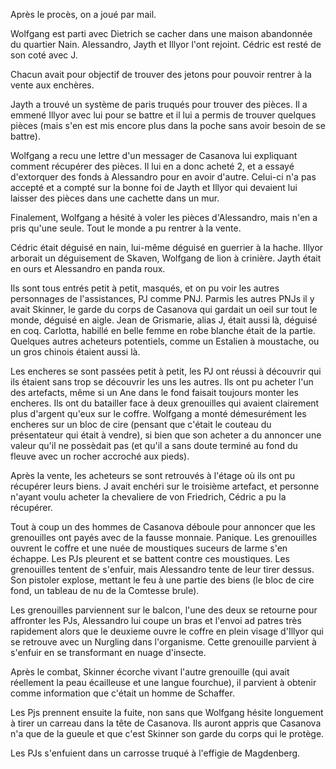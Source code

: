 Après le procès, on a joué par mail.

Wolfgang est parti avec Dietrich se cacher dans une maison abandonnée du
quartier Nain. Alessandro, Jayth et Illyor l'ont rejoint. Cédric est resté de
son coté avec J.

Chacun avait pour objectif de trouver des jetons pour pouvoir rentrer à la
vente aux enchères.

Jayth a trouvé un système de paris truqués pour trouver des pièces. Il a emmené
Illyor avec lui pour se battre et il lui a permis de trouver quelques pièces
(mais s'en est mis encore plus dans la poche sans avoir besoin de se battre).

Wolfgang a recu une lettre d'un messager de Casanova lui expliquant comment
récupérer des pièces. Il lui en a donc acheté 2, et a essayé d'extorquer des
fonds à Alessandro pour en avoir d'autre. Celui-ci n'a pas accepté et a compté
sur la bonne foi de Jayth et Illyor qui devaient lui laisser des pièces dans
une cachette dans un mur.

Finalement, Wolfgang a hésité à voler les pièces d'Alessandro, mais n'en a pris
qu'une seule. Tout le monde a pu rentrer à la vente.

Cédric était déguisé en nain, lui-même déguisé en guerrier à la hache. Illyor
arborait un déguisement de Skaven, Wolfgang de lion à crinière. Jayth était en
ours et Alessandro en panda roux.

Ils sont tous entrés petit à petit, masqués, et on pu voir les autres
personnages de l'assistances, PJ comme PNJ. Parmis les autres PNJs il y avait
Skinner, le garde du corps de Casanova qui gardait un oeil sur tout le monde,
déguisé en aigle.
Jean de Grismarie, alias J, était aussi là, déguisé en coq. Carlotta, habillé
en belle femme en robe blanche était de la partie. Quelques autres acheteurs
potentiels, comme un Estalien à moustache, ou un gros chinois étaient aussi là.

Les encheres se sont passées petit à petit, les PJ ont réussi à découvrir qui
ils étaient sans trop se découvrir les uns les autres. Ils ont pu acheter l'un
des artefacts, même si un Ane dans le fond faisait toujours monter les
encheres. Ils ont du batailler face à deux grenouilles qui avaient clairement
plus d'argent qu'eux sur le coffre. Wolfgang a monté démesurément les encheres
sur un bloc de cire (pensant que c'était le couteau du présentateur qui était
à vendre), si bien que son acheter a du annoncer une valeur qu'il ne possèdait
pas (et qu'il a sans doute terminé au fond du fleuve avec un rocher accroché
aux pieds).

Après la vente, les acheteurs se sont retrouvés à l'étage où ils ont pu
récupérer leurs biens. J avait enchéri sur le troisième artefact, et personne
n'ayant voulu acheter la chevaliere de von Friedrich, Cédric a pu la récupérer.

Tout à coup un des hommes de Casanova déboule pour annoncer que les grenouilles
ont payés avec de la fausse monnaie. Panique. Les grenouilles ouvrent le coffre
et une nuée de moustiques suceurs de larme s'en échappe. Les PJs pleurent et se
battent contre ces moustiques. Les grenouilles tentent de s'enfuir, mais
Alessandro tente de leur tirer dessus. Son pistoler explose, mettant le feu
à une partie des biens (le bloc de cire fond, un tableau de nu de la Comtesse
brule).

Les grenouilles parviennent sur le balcon, l'une des deux se retourne pour
affronter les PJs, Alessandro lui coupe un bras et l'envoi ad patres très
rapidement alors que le deuxieme ouvre le coffre en plein visage d'Illyor qui
se retrouve avec un Nurgling dans l'organisme. Cette grenouille parvient
à s'enfuir en se transformant en nuage d'insecte.

Après le combat, Skinner écorche vivant l'autre grenouille (qui avait
réellement la peau écailleuse et une langue fourchue), il parvient à obtenir
comme information que c'était un homme de Schaffer.

Les Pjs prennent ensuite la fuite, non sans que Wolfgang hésite longuement
à tirer un carreau dans la tête de Casanova. Ils auront appris que Casanova n'a
que de la gueule et que c'est Skinner son garde du corps qui le protège.

Les PJs s'enfuient dans un carrosse truqué à l'effigie de Magdenberg.
